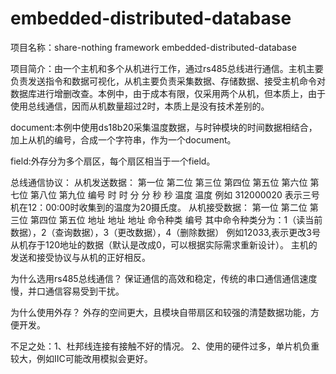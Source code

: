 # embedded-distributed-database

项目名称：share-nothing framework embedded-distributed-database

项目简介：由一个主机和多个从机进行工作，通过rs485总线进行通信。主机主要负责发送指令和数据可视化，从机主要负责采集数据、存储数据、接受主机命令对数据库进行增删改查。本例中，由于成本有限，仅采用两个从机，但本质上，由于使用总线通信，因而从机数量超过2时，本质上是没有技术差别的。

document:本例中使用ds18b20采集温度数据，与时钟模块的时间数据相结合，加上从机的编号，合成一个字符串，作为一个document。

field:外存分为多个扇区，每个扇区相当于一个field。

总线通信协议：
从机发送数据：
第一位	第二位	第三位	第四位	第五位	第六位	第七位	第八位	第九位
编号	时	时	分	分	秒	秒	温度	温度
例如 312000020 表示三号机在12：00:00时收集到的温度为20摄氏度。
从机接受数据：
第一位	第二位	第三位	第四位	第五位
地址	地址	地址	命令种类	编号
其中命令种类分为：1（读当前数据），2（查询数据），3（更改数据），4（删除数据）
例如12033,表示更改3号从机存于120地址的数据（默认是改成0，可以根据实际需求重新设计）。
主机的发送和接受协议与从机的正好相反。


为什么选用rs485总线通信？
保证通信的高效和稳定，传统的串口通信通信速度慢，并口通信容易受到干扰。

为什么使用外存？
外存的空间更大，且模块自带扇区和较强的清楚数据功能，方便开发。

不足之处：1、杜邦线连接有接触不好的情况。
          2、使用的硬件过多，单片机负重较大，例如IIC可能改用模拟会更好。
